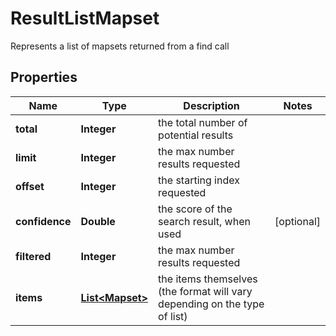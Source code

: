 

# ResultListMapset

Represents a list of mapsets returned from a find call

## Properties

| Name | Type | Description | Notes |
|------------ | ------------- | ------------- | -------------|
|**total** | **Integer** | the total number of potential results |  |
|**limit** | **Integer** | the max number results requested |  |
|**offset** | **Integer** | the starting index requested |  |
|**confidence** | **Double** | the score of the search result, when used |  [optional] |
|**filtered** | **Integer** | the max number results requested |  |
|**items** | [**List&lt;Mapset&gt;**](Mapset.md) | the items themselves (the format will vary depending on the type of list) |  |



